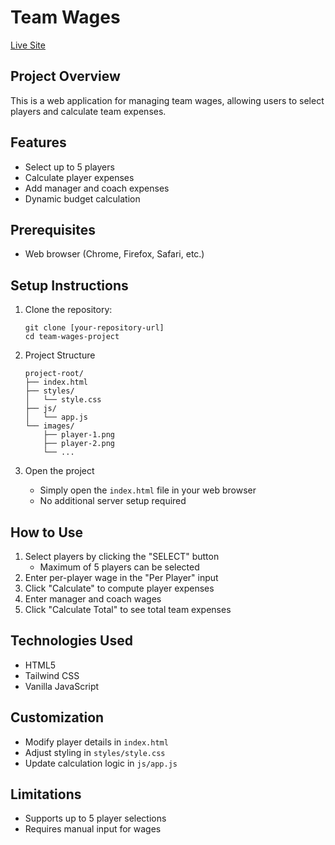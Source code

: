 # Team Wages

[Live Site](https://selected-five-rakibul58.netlify.app/)

## Project Overview
This is a web application for managing team wages, allowing users to select players and calculate team expenses.

## Features
- Select up to 5 players
- Calculate player expenses
- Add manager and coach expenses
- Dynamic budget calculation

## Prerequisites
- Web browser (Chrome, Firefox, Safari, etc.)

## Setup Instructions
1. Clone the repository:
   ```
   git clone [your-repository-url]
   cd team-wages-project
   ```

2. Project Structure
   ```
   project-root/
   ├── index.html
   ├── styles/
   │   └── style.css
   ├── js/
   │   └── app.js
   └── images/
       ├── player-1.png
       ├── player-2.png
       └── ...
   ```

3. Open the project
   - Simply open the `index.html` file in your web browser
   - No additional server setup required

## How to Use
1. Select players by clicking the "SELECT" button
   - Maximum of 5 players can be selected
2. Enter per-player wage in the "Per Player" input
3. Click "Calculate" to compute player expenses
4. Enter manager and coach wages
5. Click "Calculate Total" to see total team expenses

## Technologies Used
- HTML5
- Tailwind CSS
- Vanilla JavaScript

## Customization
- Modify player details in `index.html`
- Adjust styling in `styles/style.css`
- Update calculation logic in `js/app.js`

## Limitations
- Supports up to 5 player selections
- Requires manual input for wages
